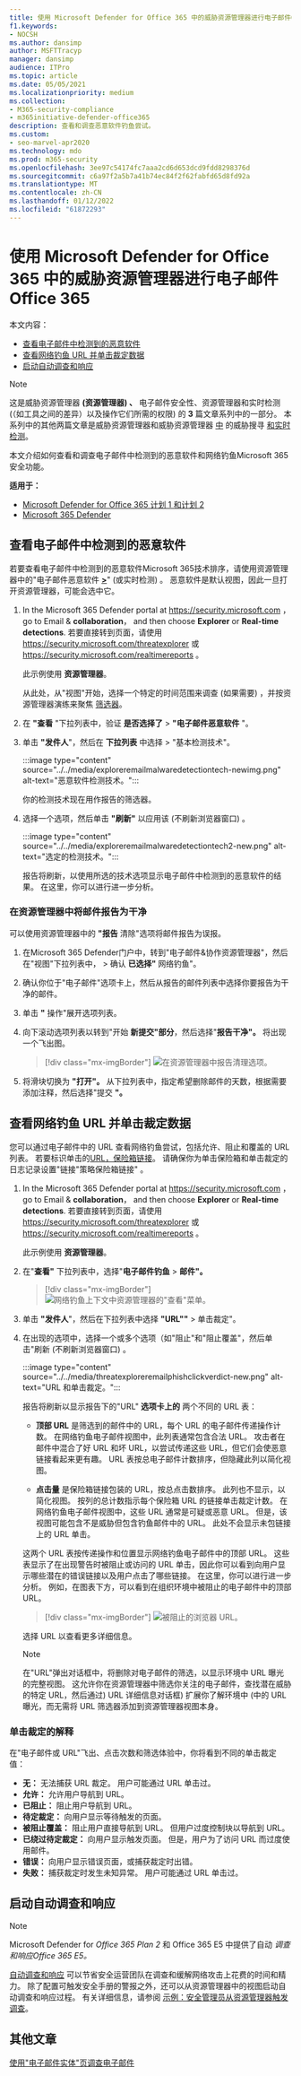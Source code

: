 ```yaml
---
title: 使用 Microsoft Defender for Office 365 中的威胁资源管理器进行电子邮件Office 365
f1.keywords:
- NOCSH
ms.author: dansimp
author: MSFTTracyp
manager: dansimp
audience: ITPro
ms.topic: article
ms.date: 05/05/2021
ms.localizationpriority: medium
ms.collection:
- M365-security-compliance
- m365initiative-defender-office365
description: 查看和调查恶意软件钓鱼尝试。
ms.custom:
- seo-marvel-apr2020
ms.technology: mdo
ms.prod: m365-security
ms.openlocfilehash: 3ee97c54174fc7aaa2cd6d653dcd9fdd8298376d
ms.sourcegitcommit: c6a97f2a5b7a41b74ec84f2f62fabfd65d8fd92a
ms.translationtype: MT
ms.contentlocale: zh-CN
ms.lasthandoff: 01/12/2022
ms.locfileid: "61872293"
---
```

# <a name="email-security-with-threat-explorer-in-microsoft-defender-for-office-365"></a>使用 Microsoft Defender for Office 365 中的威胁资源管理器进行电子邮件Office 365

本文内容：

- [查看电子邮件中检测到的恶意软件](#view-malware-detected-in-email)
- [查看网络钓鱼 URL 并单击裁定数据](#view-phishing-url-and-click-verdict-data)
- [启动自动调查和响应](#start-automated-investigation-and-response)

> [!NOTE]
> 这是威胁资源管理器 **(资源管理器) 、** 电子邮件安全性、资源管理器和实时检测 (（如工具之间的差异）以及操作它们所需的权限) 的 **3** 篇文章系列中的一部分。 本系列中的其他两篇文章是威胁资源管理器和威胁资源管理器 [中](threat-hunting-in-threat-explorer.md) 的威胁搜寻 [和实时检测](real-time-detections.md)。

本文介绍如何查看和调查电子邮件中检测到的恶意软件和网络钓鱼Microsoft 365安全功能。

**适用于：**

- [Microsoft Defender for Office 365 计划 1 和计划 2](defender-for-office-365.md)
- [Microsoft 365 Defender](../defender/microsoft-365-defender.md)

## <a name="view-malware-detected-in-email"></a>查看电子邮件中检测到的恶意软件

若要查看电子邮件中检测到的恶意软件Microsoft 365技术排序，请使用资源管理器中的"电子邮件恶意软件 [**\>**](threat-explorer-views.md#email--malware)" (或实时检测) 。 恶意软件是默认视图，因此一旦打开资源管理器，可能会选中它。

1. In the Microsoft 365 Defender portal at <https://security.microsoft.com> ， go to Email & **collaboration**， and then choose **Explorer** or **Real-time detections**. 若要直接转到页面，请使用 <https://security.microsoft.com/threatexplorer> 或 <https://security.microsoft.com/realtimereports> 。

   此示例使用 **资源管理器**。

   从此处，从"视图"开始，选择一个特定的时间范围来调查 (如果需要) ，并按资源管理器演练来聚焦 [筛选器](threat-hunting-in-threat-explorer.md#threat-explorer-walk-through)。

2. 在 **"查看** "下拉列表中，验证 **是否选择了** \> **"电子邮件恶意软件** "。

3. 单击 **"发件人**"，然后在 **下拉列表** 中选择 \> "基本检测技术"。

   :::image type="content" source="../../media/exploreremailmalwaredetectiontech-newimg.png" alt-text="恶意软件检测技术。":::

   你的检测技术现在用作报告的筛选器。

4. 选择一个选项，然后单击 **"刷新"** 以应用该 (不刷新浏览器窗口) 。

   :::image type="content" source="../../media/exploreremailmalwaredetectiontech2-new.png" alt-text="选定的检测技术。":::

   报告将刷新，以使用所选的技术选项显示电子邮件中检测到的恶意软件的结果。 在这里，你可以进行进一步分析。

### <a name="report-a-message-as-clean-in-explorer"></a>在资源管理器中将邮件报告为干净

可以使用资源管理器中的 **"报告** 清除"选项将邮件报告为误报。 

1. 在Microsoft 365 Defender门户中，转到"电子邮件&协作资源管理器"，然后在"视图"下拉列表中， \> 确认 **已选择"** 网络钓鱼"。 

2. 确认你位于"电子邮件"选项卡上，然后从报告的邮件列表中选择你要报告为干净的邮件。 

3. 单击 **"** 操作"展开选项列表。

4. 向下滚动选项列表以转到"开始 **新提交"部分**，然后选择"**报告干净"。** 将出现一个飞出图。

   > [!div class="mx-imgBorder"]
   > ![在资源管理器中报告清理选项。](../../media/report-clean-option-explorer.png) 

5. 将滑块切换为 **"打开"。** 从下拉列表中，指定希望删除邮件的天数，根据需要添加注释，然后选择"提交 **"。** 

## <a name="view-phishing-url-and-click-verdict-data"></a>查看网络钓鱼 URL 并单击裁定数据

您可以通过电子邮件中的 URL 查看网络钓鱼尝试，包括允许、阻止和覆盖的 URL 列表。 若要标识单击的[URL，保险箱链接](safe-links.md)。 请确保你为单击保险箱和[](set-up-safe-links-policies.md)单击裁定的日志记录设置"链接"策略保险箱链接" 。

1. In the Microsoft 365 Defender portal at <https://security.microsoft.com> ， go to Email & **collaboration**， and then choose **Explorer** or **Real-time detections**. 若要直接转到页面，请使用 <https://security.microsoft.com/threatexplorer> 或 <https://security.microsoft.com/realtimereports> 。

   此示例使用 **资源管理器**。

2. 在"**查看"** 下拉列表中，选择"**电子邮件钓鱼** \> **邮件"。**

   > [!div class="mx-imgBorder"]
   > ![网络钓鱼上下文中资源管理器的"查看"菜单。](../../media/ExplorerViewEmailPhishMenu.png)

3. 单击 **"发件人**"，然后在下拉列表中选择 **"URL""** \> 单击裁定"。

4. 在出现的选项中，选择一个或多个选项（如"阻止"和"阻止覆盖"，然后单击"刷新 (不刷新浏览器窗口) 。 

    :::image type="content" source="../../media/threatexploreremailphishclickverdict-new.png" alt-text="URL 和单击裁定。":::

   报告将刷新以显示报告下的"URL" **选项卡上的** 两个不同的 URL 表：

   - **顶部 URL** 是筛选到的邮件中的 URL，每个 URL 的电子邮件传递操作计数。 在网络钓鱼电子邮件视图中，此列表通常包含合法 URL。 攻击者在邮件中混合了好 URL 和坏 URL，以尝试传递这些 URL，但它们会使恶意链接看起来更有趣。 URL 表按总电子邮件计数排序，但隐藏此列以简化视图。

   - **点击量** 是保险箱链接包装的 URL，按总点击数排序。 此列也不显示，以简化视图。 按列的总计数指示每个保险箱 URL 的链接单击裁定计数。 在网络钓鱼电子邮件视图中，这些 URL 通常是可疑或恶意 URL。 但是，该视图可能包含不是威胁但包含钓鱼邮件中的 URL。 此处不会显示未包链接上的 URL 单击。

   这两个 URL 表按传递操作和位置显示网络钓鱼电子邮件中的顶部 URL。 这些表显示了在出现警告时被阻止或访问的 URL 单击，因此你可以看到向用户显示哪些潜在的错误链接以及用户点击了哪些链接。 在这里，你可以进行进一步分析。 例如，在图表下方，可以看到在组织环境中被阻止的电子邮件中的顶部 URL。

   > [!div class="mx-imgBorder"]
   > ![被阻止的浏览器 URL。](../../media/ExplorerPhishClickVerdictURLs.png)

   选择 URL 以查看更多详细信息。

   > [!NOTE]
   > 在"URL"弹出对话框中，将删除对电子邮件的筛选，以显示环境中 URL 曝光的完整视图。 这允许你在资源管理器中筛选你关注的电子邮件，查找潜在威胁的特定 URL，然后通过) URL 详细信息对话框) 扩展你了解环境中 (中的 URL 曝光，而无需将 URL 筛选器添加到资源管理器视图本身。

### <a name="interpretation-of-click-verdicts"></a>单击裁定的解释

在"电子邮件或 URL"飞出、点击次数和筛选体验中，你将看到不同的单击裁定值：

- **无：** 无法捕获 URL 裁定。 用户可能通过 URL 单击过。
- **允许：** 允许用户导航到 URL。
- **已阻止：** 阻止用户导航到 URL。
- **待定裁定：** 向用户显示等待触发的页面。
- **被阻止覆盖：** 阻止用户直接导航到 URL。 但用户过度控制块以导航到 URL。
- **已绕过待定裁定：** 向用户显示触发页面。 但是，用户为了访问 URL 而过度使用邮件。
- **错误：** 向用户显示错误页面，或捕获裁定时出错。
- **失败：** 捕获裁定时发生未知异常。 用户可能通过 URL 单击过。

## <a name="start-automated-investigation-and-response"></a>启动自动调查和响应

> [!NOTE]
> Microsoft Defender for *Office 365 Plan 2* 和 Office 365 E5 中提供了自动 *调查和响应Office 365 E5。*

[自动调查和响应](automated-investigation-response-office.md) 可以节省安全运营团队在调查和缓解网络攻击上花费的时间和精力。 除了配置可触发安全手册的警报之外，还可以从资源管理器中的视图启动自动调查和响应过程。 有关详细信息，请参阅 [示例：安全管理员从资源管理器触发调查](automated-investigation-response-office.md#example-a-security-administrator-triggers-an-investigation-from-threat-explorer)。

## <a name="other-articles"></a>其他文章

[使用"电子邮件实体"页调查电子邮件](mdo-email-entity-page.md)
